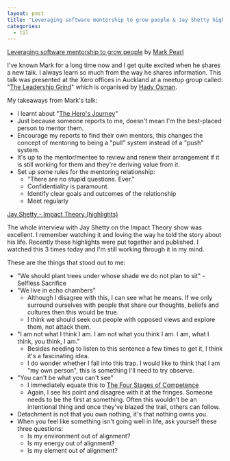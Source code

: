 ```yaml
---
layout: post
title: "Leveraging software mentorship to grow people & Jay Shetty highlights"
categories:
  - til
---
```


[Leveraging software mentorship to grow people](https://www.youtube.com/watch?v=TVuX1f_JUoo) by [Mark Pearl](http://blog.markpearl.co.za/)

I've known Mark for a long time now and I get quite excited when he shares a new talk. I always learn so much from the way he shares information. This talk was presented at the Xero offices in Auckland at a meetup group called: "[The Leadership Grind](https://www.meetup.com/The-Leadership-Grind/)" which is organised by [Hady Osman](http://hady.geek.nz/). 

My takeaways from Mark's talk:

- I learnt about "[The Hero's Journey](https://en.wikipedia.org/wiki/Hero%27s_journey)"
- Just because someone reports to me, doesn't mean I'm the best-placed person to mentor them.
- Encourage my reports to find their own mentors, this changes the concept of mentoring to being a "pull" system instead of a "push" system.
- It's up to the mentor/mentee to review and renew their arrangement if it is still working for them and they're deriving value from it.
- Set up some rules for the mentoring relationship:
    - "There are no stupid questions. Ever."
    - Confidentiality is paramount.
    - Identify clear goals and outcomes of the relationship
    - Meet regularly



[Jay Shetty - Impact Theory (highlights)](https://www.youtube.com/watch?v=SwSwbEjVmDo)

The whole interview with Jay Shetty on the Impact Theory show was excellent. I remember watching it and loving the way he told the story about his life. Recently these highlights were put together and published. I watched this 3 times today and I'm still working through it in my mind.

These are the things that stood out to me:

- "We should plant trees under whose shade we do not plan to sit" - Selfless Sacrifice
- "We live in echo chambers"
    - Although I disagree with this, I can see what he means. If we only surround ourselves with people that share our thoughts, beliefs and cultures then this would be true.
    - I think we should seek out people with opposed views and explore them, not attack them.
- "I am not what I think I am. I am not what you think I am. I am, what I think, you think, I am."
    - Besides needing to listen to this sentence a few times to get it, I think it's a fascinating idea. 
    - I do wonder whether I fall into this trap. I would like to think that I am "my own person", this is something I'll need to try observe.
- "You can't be what you can't see"
    - I immediately equate this to [The Four Stages of Competence](https://en.wikipedia.org/wiki/Four_stages_of_competence)
    - Again, I see his point and disagree with it at the fringes. Someone needs to be the first at something. Often this wouldn't be an intentional thing and once they've blazed the trail, others can follow.
- Detachment is not that you own nothing, it's that nothing owns you.
- When you feel like something isn't going well in life, ask yourself these three questions:
    - Is my environment out of alignment?
    - Is my energy out of alignment?
    - Is my element out of alignment?